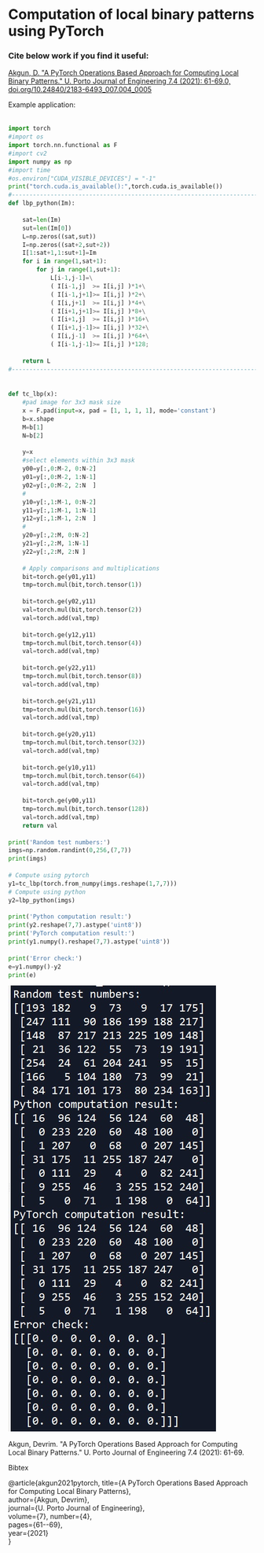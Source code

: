 # Computation of local binary patterns using PyTorch

### Cite below work if you find it useful:
[Akgun, D. "A PyTorch Operations Based Approach for Computing Local Binary Patterns." U. Porto Journal of Engineering 7.4 (2021): 61-69.0,  doi.org/10.24840/2183-6493_007.004_0005 ](https://www.researchgate.net/publication/356572689_PyTorch_Operations_Based_Approach_for_Computing_Local_Binary_Patterns)

Example application:

```python

import torch
#import os
import torch.nn.functional as F
#import cv2
import numpy as np
#import time
#os.environ["CUDA_VISIBLE_DEVICES"] = "-1"
print("torch.cuda.is_available():",torch.cuda.is_available())
#------------------------------------------------------------------------------
def lbp_python(Im): 
    
    sat=len(Im)
    sut=len(Im[0])
    L=np.zeros((sat,sut))
    I=np.zeros((sat+2,sut+2)) 
    I[1:sat+1,1:sut+1]=Im
    for i in range(1,sat+1):
        for j in range(1,sut+1):
            L[i-1,j-1]=\
            ( I[i-1,j]  >= I[i,j] )*1+\
            ( I[i-1,j+1]>= I[i,j] )*2+\
            ( I[i,j+1]  >= I[i,j] )*4+\
            ( I[i+1,j+1]>= I[i,j] )*8+\
            ( I[i+1,j]  >= I[i,j] )*16+\
            ( I[i+1,j-1]>= I[i,j] )*32+\
            ( I[i,j-1]  >= I[i,j] )*64+\
            ( I[i-1,j-1]>= I[i,j] )*128;  
    
    return L
#------------------------------------------------------------------------------


def tc_lbp(x):
    #pad image for 3x3 mask size
    x = F.pad(input=x, pad = [1, 1, 1, 1], mode='constant')
    b=x.shape
    M=b[1]
    N=b[2]
    
    y=x
    #select elements within 3x3 mask 
    y00=y[:,0:M-2, 0:N-2]
    y01=y[:,0:M-2, 1:N-1]
    y02=y[:,0:M-2, 2:N  ]
    #     
    y10=y[:,1:M-1, 0:N-2]
    y11=y[:,1:M-1, 1:N-1]
    y12=y[:,1:M-1, 2:N  ]
    #
    y20=y[:,2:M, 0:N-2]
    y21=y[:,2:M, 1:N-1]
    y22=y[:,2:M, 2:N ]      
    
    # Apply comparisons and multiplications 
    bit=torch.ge(y01,y11)
    tmp=torch.mul(bit,torch.tensor(1))  
    
    bit=torch.ge(y02,y11)
    val=torch.mul(bit,torch.tensor(2))
    val=torch.add(val,tmp)    
    
    bit=torch.ge(y12,y11)
    tmp=torch.mul(bit,torch.tensor(4))
    val=torch.add(val,tmp)
    
    bit=torch.ge(y22,y11)
    tmp=torch.mul(bit,torch.tensor(8))   
    val=torch.add(val,tmp)
    
    bit=torch.ge(y21,y11)
    tmp=torch.mul(bit,torch.tensor(16))   
    val=torch.add(val,tmp)
    
    bit=torch.ge(y20,y11)
    tmp=torch.mul(bit,torch.tensor(32))   
    val=torch.add(val,tmp)
    
    bit=torch.ge(y10,y11)
    tmp=torch.mul(bit,torch.tensor(64))   
    val=torch.add(val,tmp)
    
    bit=torch.ge(y00,y11)
    tmp=torch.mul(bit,torch.tensor(128))   
    val=torch.add(val,tmp)    
    return val

print('Random test numbers:')
imgs=np.random.randint(0,256,(7,7))
print(imgs)

# Compute using pytorch
y1=tc_lbp(torch.from_numpy(imgs.reshape(1,7,7)))
# Compute using python
y2=lbp_python(imgs)

print('Python computation result:')
print(y2.reshape(7,7).astype('uint8'))
print('PyTorch computation result:')
print(y1.numpy().reshape(7,7).astype('uint8'))

print('Error check:')
e=y1.numpy()-y2
print(e)
```



![alt text](example_test.jpg)


Akgun, Devrim. "A PyTorch Operations Based Approach for Computing Local Binary Patterns." U. Porto Journal of Engineering 7.4 (2021): 61-69.

Bibtex

@article{akgun2021pytorch,
  title={A PyTorch Operations Based Approach for Computing Local Binary Patterns},  
  author={Akgun, Devrim},  
  journal={U. Porto Journal of Engineering},  
  volume={7},
  number={4},  
  pages={61--69},  
  year={2021}  
}
